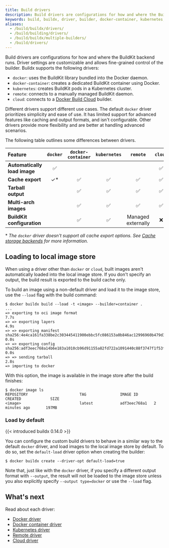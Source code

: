 ```yaml
---
title: Build drivers
description: Build drivers are configurations for how and where the BuildKit backend runs.
keywords: build, buildx, driver, builder, docker-container, kubernetes, remote
aliases:
  - /build/buildx/drivers/
  - /build/building/drivers/
  - /build/buildx/multiple-builders/
  - /build/drivers/
---
```


Build drivers are configurations for how and where the BuildKit backend runs.
Driver settings are customizable and allows fine-grained control of the builder.
Buildx supports the following drivers:

- `docker`: uses the BuildKit library bundled into the Docker daemon.
- `docker-container`: creates a dedicated BuildKit container using Docker.
- `kubernetes`: creates BuildKit pods in a Kubernetes cluster.
- `remote`: connects to a manually managed BuildKit daemon.
- `cloud`: connects to a [Docker Build Cloud](/manuals/build-cloud/_index.md) builder.

Different drivers support different use cases. The default `docker` driver
prioritizes simplicity and ease of use. It has limited support for advanced
features like caching and output formats, and isn't configurable. Other drivers
provide more flexibility and are better at handling advanced scenarios.

The following table outlines some differences between drivers.

| Feature                      | `docker` | `docker-container` | `kubernetes` |      `remote`      | `cloud` |
| :--------------------------- | :------: | :----------------: | :----------: | :----------------: | :-----: |
| **Automatically load image** |    ✅    |                    |              |                    |   ✅    |
| **Cache export**             |   ✓\*    |         ✅         |      ✅      |         ✅         |   ✅    |
| **Tarball output**           |          |         ✅         |      ✅      |         ✅         |   ✅    |
| **Multi-arch images**        |          |         ✅         |      ✅      |         ✅         |   ✅    |
| **BuildKit configuration**   |          |         ✅         |      ✅      | Managed externally |   ❌    |

\* _The `docker` driver doesn't support all cache export options.
See [Cache storage backends](/manuals/build/cache/backends/_index.md) for more information._

## Loading to local image store

When using a driver other than `docker` or `cloud`, built images aren't
automatically loaded into the local image store. If you don't specify an
output, the build result is exported to the build cache only.

To build an image using a non-default driver and load it to the image store,
use the `--load` flag with the build command:

```console
$ docker buildx build --load -t <image> --builder=container .
...
=> exporting to oci image format                                                                                                      7.7s
=> => exporting layers                                                                                                                4.9s
=> => exporting manifest sha256:4e4ca161fa338be2c303445411900ebbc5fc086153a0b846ac12996960b479d3                                      0.0s
=> => exporting config sha256:adf3eec768a14b6e183a1010cb96d91155a82fd722a1091440c88f3747f1f53f                                        0.0s
=> => sending tarball                                                                                                                 2.8s
=> importing to docker
```

With this option, the image is available in the image store after the build finishes:

```console
$ docker image ls
REPOSITORY                       TAG               IMAGE ID       CREATED             SIZE
<image>                          latest            adf3eec768a1   2 minutes ago       197MB
```

### Load by default

{{< introduced buildx 0.14.0 >}}

You can configure the custom build drivers to behave in a similar way to the
default `docker` driver, and load images to the local image store by default.
To do so, set the `default-load` driver option when creating the builder:

```console
$ docker buildx create --driver-opt default-load=true
```

Note that, just like with the `docker` driver, if you specify a different
output format with `--output`, the result will not be loaded to the image store
unless you also explicitly specify `--output type=docker` or use the `--load`
flag.

## What's next

Read about each driver:

- [Docker driver](./docker.md)
- [Docker container driver](./docker-container.md)
- [Kubernetes driver](./kubernetes.md)
- [Remote driver](./remote.md)
- [Cloud driver](./cloud.md)
